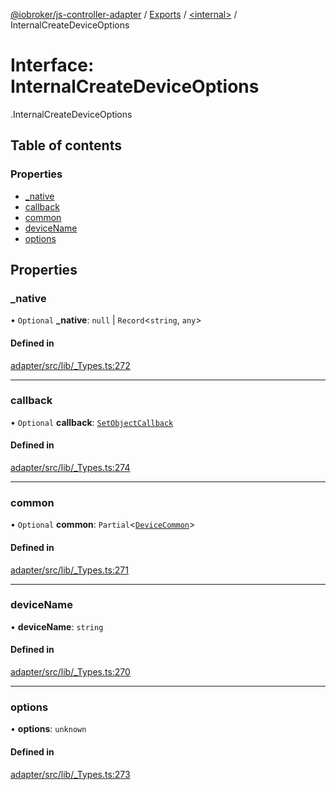 [@iobroker/js-controller-adapter](../README.md) / [Exports](../modules.md) / [<internal\>](../modules/internal_.md) / InternalCreateDeviceOptions

# Interface: InternalCreateDeviceOptions

[<internal>](../modules/internal_.md).InternalCreateDeviceOptions

## Table of contents

### Properties

- [\_native](internal_.InternalCreateDeviceOptions.md#_native)
- [callback](internal_.InternalCreateDeviceOptions.md#callback)
- [common](internal_.InternalCreateDeviceOptions.md#common)
- [deviceName](internal_.InternalCreateDeviceOptions.md#devicename)
- [options](internal_.InternalCreateDeviceOptions.md#options)

## Properties

### \_native

• `Optional` **\_native**: ``null`` \| `Record`<`string`, `any`\>

#### Defined in

[adapter/src/lib/_Types.ts:272](https://github.com/ioBroker/ioBroker.js-controller/blob/d8eef178/packages/adapter/src/lib/_Types.ts#L272)

___

### callback

• `Optional` **callback**: [`SetObjectCallback`](../modules/internal_.md#setobjectcallback)

#### Defined in

[adapter/src/lib/_Types.ts:274](https://github.com/ioBroker/ioBroker.js-controller/blob/d8eef178/packages/adapter/src/lib/_Types.ts#L274)

___

### common

• `Optional` **common**: `Partial`<[`DeviceCommon`](internal_.DeviceCommon.md)\>

#### Defined in

[adapter/src/lib/_Types.ts:271](https://github.com/ioBroker/ioBroker.js-controller/blob/d8eef178/packages/adapter/src/lib/_Types.ts#L271)

___

### deviceName

• **deviceName**: `string`

#### Defined in

[adapter/src/lib/_Types.ts:270](https://github.com/ioBroker/ioBroker.js-controller/blob/d8eef178/packages/adapter/src/lib/_Types.ts#L270)

___

### options

• **options**: `unknown`

#### Defined in

[adapter/src/lib/_Types.ts:273](https://github.com/ioBroker/ioBroker.js-controller/blob/d8eef178/packages/adapter/src/lib/_Types.ts#L273)
